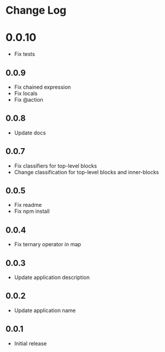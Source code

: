 # Change Log

# 0.0.10
- Fix tests

## 0.0.9
- Fix chained expression
- Fix locals
- Fix @action

## 0.0.8
- Update docs

## 0.0.7
- Fix classifiers for top-level blocks
- Change classification for top-level blocks and inner-blocks

## 0.0.5
- Fix readme
- Fix npm install

## 0.0.4
- Fix ternary operator in map

## 0.0.3
- Update application description

## 0.0.2
- Update application name

## 0.0.1
- Initial release
